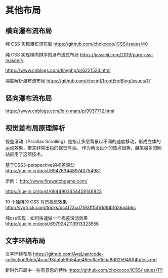 # 其他布局

## 横向瀑布流布局

纯 CSS 实现瀑布流布局
https://github.com/chokcoco/iCSS/issues/40

纯 CSS 实现横向排序的瀑布流式布局
https://jessieji.com/2019/pure-css-masonry

https://www.cnblogs.com/tinyphp/p/6221523.html

深度解析瀑布流布局
https://github.com/chenqf/frontEndBlog/issues/17

## 竖向瀑布流布局

https://www.cnblogs.com/ldlx-mars/p/9937712.html

## 视觉差布局原理解析

视差滚动（Parallax Scrolling）是指让多层背景以不同的速度移动，形成立体的运动效果，带来非常出色的视觉体验。 作为网页设计的热点趋势，越来越多的网站应用了这项技术。

基于CSS3-perspective的视差滚动
https://juejin.cn/post/6947634489740754981

示例： http://www.firewatchgame.com/

https://juejin.cn/post/6844903654458146823

10 个独特的 CSS 背景视觉效果
http://svgtrick.com/tricks/dc4f73cd7193fff5f61dfdb1d36a4b6c

纯css实现：如何快速做一个视差滚动效果
https://juejin.cn/post/6979242113913323556


## 文字环绕布局

文字环绕布局
https://github.com/AvaLian/code-collection/blob/4cac93dafa59b54ae46ec6ae1cba8d025948ff4b/css.md

新时代布局中一些有意思的特性
https://github.com/chokcoco/iCSS/issues/111

